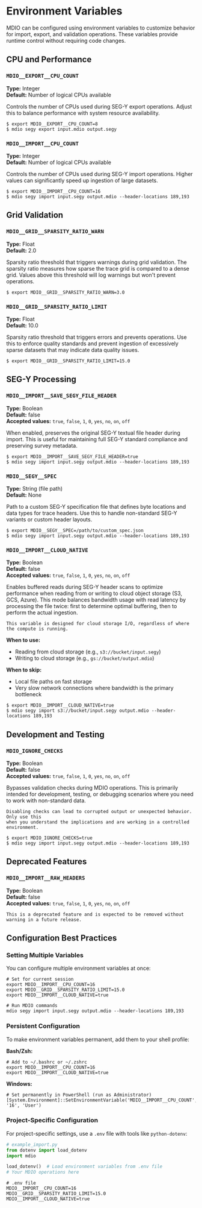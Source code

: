 # Environment Variables

MDIO can be configured using environment variables to customize behavior for import, export,
and validation operations. These variables provide runtime control without requiring code changes.

## CPU and Performance

### `MDIO__EXPORT__CPU_COUNT`

**Type:** Integer  
**Default:** Number of logical CPUs available

Controls the number of CPUs used during SEG-Y export operations. Adjust this to balance
performance with system resource availability.

```shell
$ export MDIO__EXPORT__CPU_COUNT=8
$ mdio segy export input.mdio output.segy
```

### `MDIO__IMPORT__CPU_COUNT`

**Type:** Integer  
**Default:** Number of logical CPUs available

Controls the number of CPUs used during SEG-Y import operations. Higher values can
significantly speed up ingestion of large datasets.

```shell
$ export MDIO__IMPORT__CPU_COUNT=16
$ mdio segy import input.segy output.mdio --header-locations 189,193
```

## Grid Validation

### `MDIO__GRID__SPARSITY_RATIO_WARN`

**Type:** Float  
**Default:** 2.0

Sparsity ratio threshold that triggers warnings during grid validation. The sparsity ratio
measures how sparse the trace grid is compared to a dense grid. Values above this threshold
will log warnings but won't prevent operations.

```shell
$ export MDIO__GRID__SPARSITY_RATIO_WARN=3.0
```

### `MDIO__GRID__SPARSITY_RATIO_LIMIT`

**Type:** Float  
**Default:** 10.0

Sparsity ratio threshold that triggers errors and prevents operations. Use this to enforce
quality standards and prevent ingestion of excessively sparse datasets that may indicate
data quality issues.

```shell
$ export MDIO__GRID__SPARSITY_RATIO_LIMIT=15.0
```

## SEG-Y Processing

### `MDIO__IMPORT__SAVE_SEGY_FILE_HEADER`

**Type:** Boolean  
**Default:** false  
**Accepted values:** `true`, `false`, `1`, `0`, `yes`, `no`, `on`, `off`

When enabled, preserves the original SEG-Y textual file header during import.
This is useful for maintaining full SEG-Y standard compliance and preserving survey metadata.

```shell
$ export MDIO__IMPORT__SAVE_SEGY_FILE_HEADER=true
$ mdio segy import input.segy output.mdio --header-locations 189,193
```

### `MDIO__SEGY__SPEC`

**Type:** String (file path)  
**Default:** None

Path to a custom SEG-Y specification file that defines byte locations and data types for
trace headers. Use this to handle non-standard SEG-Y variants or custom header layouts.

```shell
$ export MDIO__SEGY__SPEC=/path/to/custom_spec.json
$ mdio segy import input.segy output.mdio --header-locations 189,193
```

### `MDIO__IMPORT__CLOUD_NATIVE`

**Type:** Boolean  
**Default:** false  
**Accepted values:** `true`, `false`, `1`, `0`, `yes`, `no`, `on`, `off`

Enables buffered reads during SEG-Y header scans to optimize performance when reading from or
writing to cloud object storage (S3, GCS, Azure). This mode balances bandwidth usage with read
latency by processing the file twice: first to determine optimal buffering, then to perform the
actual ingestion.

```{note}
This variable is designed for cloud storage I/O, regardless of where the compute is running.
```

**When to use:**

- Reading from cloud storage (e.g., `s3://bucket/input.segy`)
- Writing to cloud storage (e.g., `gs://bucket/output.mdio`)

**When to skip:**

- Local file paths on fast storage
- Very slow network connections where bandwidth is the primary bottleneck

```shell
$ export MDIO__IMPORT__CLOUD_NATIVE=true
$ mdio segy import s3://bucket/input.segy output.mdio --header-locations 189,193
```

## Development and Testing

### `MDIO_IGNORE_CHECKS`

**Type:** Boolean  
**Default:** false  
**Accepted values:** `true`, `false`, `1`, `0`, `yes`, `no`, `on`, `off`

Bypasses validation checks during MDIO operations. This is primarily intended for development,
testing, or debugging scenarios where you need to work with non-standard data.

```{warning}
Disabling checks can lead to corrupted output or unexpected behavior. Only use this
when you understand the implications and are working in a controlled environment.
```

```shell
$ export MDIO_IGNORE_CHECKS=true
$ mdio segy import input.segy output.mdio --header-locations 189,193
```

## Deprecated Features

### `MDIO__IMPORT__RAW_HEADERS`

**Type:** Boolean  
**Default:** false  
**Accepted values:** `true`, `false`, `1`, `0`, `yes`, `no`, `on`, `off`

```{warning}
This is a deprecated feature and is expected to be removed without warning in a future release.
```

## Configuration Best Practices

### Setting Multiple Variables

You can configure multiple environment variables at once:

```shell
# Set for current session
export MDIO__IMPORT__CPU_COUNT=16
export MDIO__GRID__SPARSITY_RATIO_LIMIT=15.0
export MDIO__IMPORT__CLOUD_NATIVE=true

# Run MDIO commands
mdio segy import input.segy output.mdio --header-locations 189,193
```

### Persistent Configuration

To make environment variables permanent, add them to your shell profile:

**Bash/Zsh:**

```shell
# Add to ~/.bashrc or ~/.zshrc
export MDIO__IMPORT__CPU_COUNT=16
export MDIO__IMPORT__CLOUD_NATIVE=true
```

**Windows:**

```console
# Set permanently in PowerShell (run as Administrator)
[System.Environment]::SetEnvironmentVariable('MDIO__IMPORT__CPU_COUNT', '16', 'User')
```

### Project-Specific Configuration

For project-specific settings, use a `.env` file with tools like `python-dotenv`:

```python
# example_import.py
from dotenv import load_dotenv
import mdio

load_dotenv()  # Load environment variables from .env file
# Your MDIO operations here
```

```shell
# .env file
MDIO__IMPORT__CPU_COUNT=16
MDIO__GRID__SPARSITY_RATIO_LIMIT=15.0
MDIO__IMPORT__CLOUD_NATIVE=true
```
